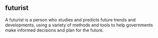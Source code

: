 ## futurist
A futurist is a person who studies and predicts future trends and developments, using a variety of methods and tools to help governments make informed decisions and plan for the future.

